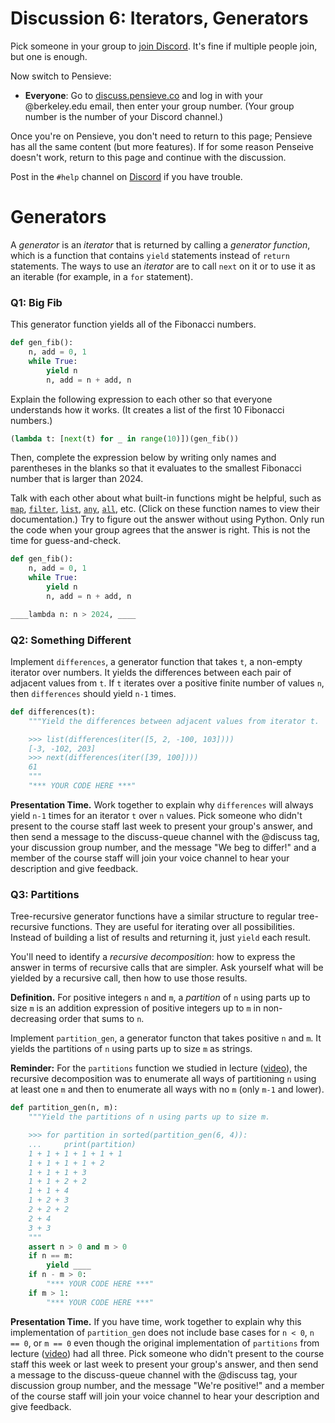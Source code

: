 # Discussion 6: Iterators, Generators

Pick someone in your group to [join Discord](https://cs61a.org/articles/discord). It's fine if multiple people join, but one is enough.

Now switch to Pensieve:

- **Everyone**: Go to [discuss.pensieve.co](http://discuss.pensieve.co/) and log in with your @berkeley.edu email, then enter your group number. (Your group number is the number of your Discord channel.)

Once you're on Pensieve, you don't need to return to this page; Pensieve has all the same content (but more features). If for some reason Penseive doesn't work, return to this page and continue with the discussion.

Post in the `#help` channel on [Discord](https://cs61a.org/articles/discord/) if you have trouble.

# Generators

A *generator* is an *iterator* that is returned by calling a *generator function*, which is a function that contains `yield` statements instead of `return` statements. The ways to use an *iterator* are to call `next` on it or to use it as an iterable (for example, in a `for` statement).

### Q1: Big Fib

This generator function yields all of the Fibonacci numbers.

```python
def gen_fib():
    n, add = 0, 1
    while True:
        yield n
        n, add = n + add, n
```

Explain the following expression to each other so that everyone understands how it works. (It creates a list of the first 10 Fibonacci numbers.)

```python
(lambda t: [next(t) for _ in range(10)])(gen_fib())
```

Then, complete the expression below by writing only names and parentheses in the blanks so that it evaluates to the smallest Fibonacci number that is larger than 2024.

Talk with each other about what built-in functions might be helpful, such as [`map`](https://docs.python.org/3/library/functions.html#map), [`filter`](https://docs.python.org/3/library/functions.html#filter), [`list`](https://docs.python.org/3/library/functions.html#func-list), [`any`](https://docs.python.org/3/library/functions.html#any), [`all`](https://docs.python.org/3/library/functions.html#all), etc. (Click on these function names to view their documentation.) Try to figure out the answer without using Python. Only run the code when your group agrees that the answer is right. This is not the time for guess-and-check.

```python
def gen_fib():
    n, add = 0, 1
    while True:
        yield n
        n, add = n + add, n

____lambda n: n > 2024, ____
```

### Q2: Something Different

Implement `differences`, a generator function that takes `t`, a non-empty iterator over numbers. It yields the differences between each pair of adjacent values from `t`. If `t` iterates over a positive finite number of values `n`, then `differences` should yield `n-1` times.

```python
def differences(t):
    """Yield the differences between adjacent values from iterator t.

    >>> list(differences(iter([5, 2, -100, 103])))
    [-3, -102, 203]
    >>> next(differences(iter([39, 100])))
    61
    """
    "*** YOUR CODE HERE ***"
```

**Presentation Time.** Work together to explain why `differences` will always yield `n-1` times for an iterator `t` over `n` values. Pick someone who didn't present to the course staff last week to present your group's answer, and then send a message to the discuss-queue channel with the @discuss tag, your discussion group number, and the message "We beg to differ!" and a member of the course staff will join your voice channel to hear your description and give feedback.

### Q3: Partitions

Tree-recursive generator functions have a similar structure to regular tree-recursive functions. They are useful for iterating over all possibilities. Instead of building a list of results and returning it, just `yield` each result.

You'll need to identify a *recursive decomposition*: how to express the answer in terms of recursive calls that are simpler. Ask yourself what will be yielded by a recursive call, then how to use those results.

**Definition.** For positive integers `n` and `m`, a *partition* of `n` using parts up to size `m` is an addition expression of positive integers up to `m` in non-decreasing order that sums to `n`.

Implement `partition_gen`, a generator functon that takes positive `n` and `m`. It yields the partitions of `n` using parts up to size `m` as strings.

**Reminder:** For the `partitions` function we studied in lecture ([video](https://youtu.be/DvgT4dnSMVM)), the recursive decomposition was to enumerate all ways of partitioning `n` using at least one `m` and then to enumerate all ways with no `m` (only `m-1` and lower).

```python
def partition_gen(n, m):
    """Yield the partitions of n using parts up to size m.

    >>> for partition in sorted(partition_gen(6, 4)):
    ...     print(partition)
    1 + 1 + 1 + 1 + 1 + 1
    1 + 1 + 1 + 1 + 2
    1 + 1 + 1 + 3
    1 + 1 + 2 + 2
    1 + 1 + 4
    1 + 2 + 3
    2 + 2 + 2
    2 + 4
    3 + 3
    """
    assert n > 0 and m > 0
    if n == m:
        yield ____
    if n - m > 0:
        "*** YOUR CODE HERE ***"
    if m > 1:
        "*** YOUR CODE HERE ***"
```

**Presentation Time.** If you have time, work together to explain why this implementation of `partition_gen` does not include base cases for `n < 0`, `n == 0`, or `m == 0` even though the original implementation of `partitions` from lecture ([video](https://youtu.be/DvgT4dnSMVM?si=MEkqzloqIcbD1-09&t=515)) had all three. Pick someone who didn't present to the course staff this week or last week to present your group's answer, and then send a message to the discuss-queue channel with the @discuss tag, your discussion group number, and the message "We're positive!" and a member of the course staff will join your voice channel to hear your description and give feedback.







